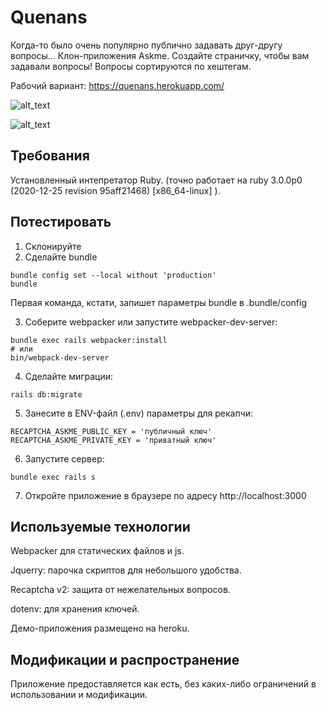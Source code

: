 Quenans
============
Когда-то было очень популярно публично задавать друг-другу вопросы...
Клон-приложения Askme.
Создайте страничку, чтобы вам задавали вопросы!
Вопросы сортируются по хештегам.

Рабочий вариант: https://quenans.herokuapp.com/

![alt_text](https://i.ibb.co/qF5Lsjx/image.png)

![alt_text](https://i.ibb.co/FmcM7PB/image.png)

Требования
----------------------------------
Установленный интепретатор Ruby. (точно работает на ruby 3.0.0p0 (2020-12-25 revision 95aff21468) [x86_64-linux]
).

Потестировать
----------------------------------
1. Склонируйте
2. Сделайте bundle
```
bundle config set --local without 'production'
bundle
```
Первая команда, кстати, запишет параметры bundle в .bundle/config

3. Соберите webpacker или запустите webpacker-dev-server:
```
bundle exec rails webpacker:install
# или 
bin/webpack-dev-server
```

4. Сделайте миграции:
``` 
rails db:migrate
```
5. Занесите в ENV-файл (.env) параметры для рекапчи:
```
RECAPTCHA_ASKME_PUBLIC_KEY = 'публичный ключ'
RECAPTCHA_ASKME_PRIVATE_KEY = 'приватный ключ'
```

6. Запустите сервер:
```
bundle exec rails s
```

7. Откройте приложение в браузере по адресу http://localhost:3000

Используемые технологии
----------------------------------
Webpacker для статических файлов и js.

Jquerry: парочка скриптов для небольшого удобства.

Recaptcha v2: защита от нежелательных вопросов.

dotenv: для хранения ключей.

Демо-приложения размещено на heroku.

Модификации и распространение
----------------------------------
Приложение предоставляется как есть, без каких-либо ограничений в использовании и модификации.
